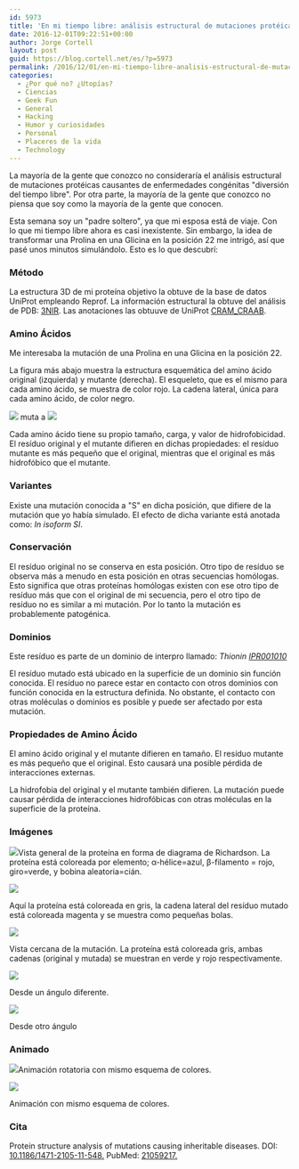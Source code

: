 ```yaml
---
id: 5973
title: 'En mi tiempo libre: análisis estructural de mutaciones protéicas causantes de enfermedades congénitas'
date: 2016-12-01T09:22:51+00:00
author: Jorge Cortell
layout: post
guid: https://blog.cortell.net/es/?p=5973
permalink: /2016/12/01/en-mi-tiempo-libre-analisis-estructural-de-mutaciones-proteicas-causantes-de-enfermedades-congenitas/
categories:
  - ¿Por qué no? ¿Utopías?
  - Ciencias
  - Geek Fun
  - General
  - Hacking
  - Humor y curiosidades
  - Personal
  - Placeres de la vida
  - Technology
---
```

La mayoría de la gente que conozco no consideraría el análisis estructural de mutaciones protéicas causantes de enfermedades congénitas "diversión del tiempo libre". Por otra parte, la mayoría de la gente que conozco no piensa que soy como la mayoría de la gente que conocen.

Esta semana soy un "padre soltero", ya que mi esposa está de viaje. Con lo que mi tiempo libre ahora es casi inexistente. Sin embargo, la idea de transformar una Prolina en una Glicina en la posición 22 me intrigó, así que pasé unos minutos simulándolo. Esto es lo que descubrí:<section> 

### Método

La estructura 3D de mi proteína objetivo la obtuve de la base de datos UniProt empleando Reprof. La información estructural la obtuve del análisis de PDB: [3NIR](https://pdb.rcsb.org/pdb/explore/explore.do?structureId=3NIR). Las anotaciones las obtuuve de UniProt [CRAM_CRAAB](https://www.uniprot.org/uniprot/CRAM_CRAAB).</section> <section> 

### Amino Ácidos

Me interesaba la mutación de <span>una Prolina en una Glicina en la posición 22</span>.

La figura más abajo muestra la estructura esquemática del amino ácido original (izquierda) y mutante (derecha). El esqueleto, que es el mismo para cada amino ácido, se muestra de color rojo. La cadena lateral, única para cada amino ácido, de color negro.

![](https://www.cmbi.ru.nl/hope/static/images/aa/pro.jpg) muta a ![](https://www.cmbi.ru.nl/hope/static/images/aa/gly.jpg)

Cada amino ácido tiene su propio tamaño, carga, y valor de hidrofobicidad. El resíduo original y el mutante difieren en dichas propiedades: el resíduo mutante es más pequeño que el original, mientras que el original es más hidrofóbico que el mutante.</section> <section> 

### Variantes

Existe una mutación conocida a "S" en dicha posición, que difiere de la mutación que yo había simulado. El efecto de dicha variante está anotada como: _In isoform SI_.</section> <section> 

### Conservación

El resíduo original no se conserva en esta posición. Otro tipo de resíduo se observa más a menudo en esta posición en otras secuencias homólogas. Esto significa que otras proteínas homólogas existen con ese otro tipo de resíduo más que con el original de mi secuencia, pero el otro tipo de resíduo no es similar a mi mutación. Por lo tanto la mutación es probablemente patogénica.</section> <section> 

### Dominios

Este resíduo es parte de un dominio de interpro llamado: _Thionin [IPR001010](https://www.ebi.ac.uk/interpro/entry/IPR001010)_

El resíduo mutado está ubicado en la superficie de un dominio sin función conocida. El resíduo no parece estar en contacto con otros dominios con función conocida en la estructura definida. No obstante, el contacto con otras moléculas o dominios es posible y puede ser afectado por esta mutación.</section> <section> 

### Propiedades de Amino Ácido

El amino ácido original y el mutante difieren en tamaño. El resíduo mutante es más pequeño que el original. Esto causará una posible pérdida de interacciones externas.

La hidrofobia del original y el mutante también difieren. La mutación puede causar pérdida de interacciones hidrofóbicas con otras moléculas en la superficie de la proteína.</section> <section> 

### Imágenes

![](https://www.cmbi.ru.nl/hope/yasara/0fc26700-bbb3-4a1c-85a9-b6a3b0f5e997/22GLY_overview.png/)Vista general de la proteína en forma de diagrama de Richardson. La proteína está coloreada por elemento; α-hélice=azul, β-filamento = rojo, giro=verde, y bobina aleatoria=cián.

![](https://www.cmbi.ru.nl/hope/yasara/0fc26700-bbb3-4a1c-85a9-b6a3b0f5e997/22GLY_overview_grey.png/)

Aquí la proteína está coloreada en gris, la cadena lateral del resíduo mutado está coloreada magenta y se muestra como pequeñas bolas.

![](https://www.cmbi.ru.nl/hope/yasara/0fc26700-bbb3-4a1c-85a9-b6a3b0f5e997/22GLY_zoom.png/)

Vista cercana de la mutación. La proteína está coloreada gris, ambas cadenas (original y mutada) se muestran en verde y rojo respectivamente.

![](https://www.cmbi.ru.nl/hope/yasara/0fc26700-bbb3-4a1c-85a9-b6a3b0f5e997/22GLY_zoom2.png/)

Desde un ángulo diferente.

![](https://www.cmbi.ru.nl/hope/yasara/0fc26700-bbb3-4a1c-85a9-b6a3b0f5e997/22GLY_zoom3.png/)

Desde otro ángulo</section> <section> 

### Animado

![](https://www.cmbi.ru.nl/hope/yasara/6c11cb58-f112-43f9-9f7a-4d907c84c268/22GLY_turning.gif/)Animación rotatoria con mismo esquema de colores.

![](https://www.cmbi.ru.nl/hope/yasara/6c11cb58-f112-43f9-9f7a-4d907c84c268/22GLY_morphing.gif/)

Animación con mismo esquema de colores.</section> <section> 

### Cita

Protein structure analysis of mutations causing inheritable diseases. DOI: [10.1186/1471-2105-11-548.](https://dx.doi.org/10.1186/1471-2105-11-548) PubMed: [21059217](https://www.ncbi.nlm.nih.gov/pubmed/21059217)<a href="https://www.cmbi.ru.nl/hope/report/583f164001ca360009798abb/" target="_blank">.</a></section>